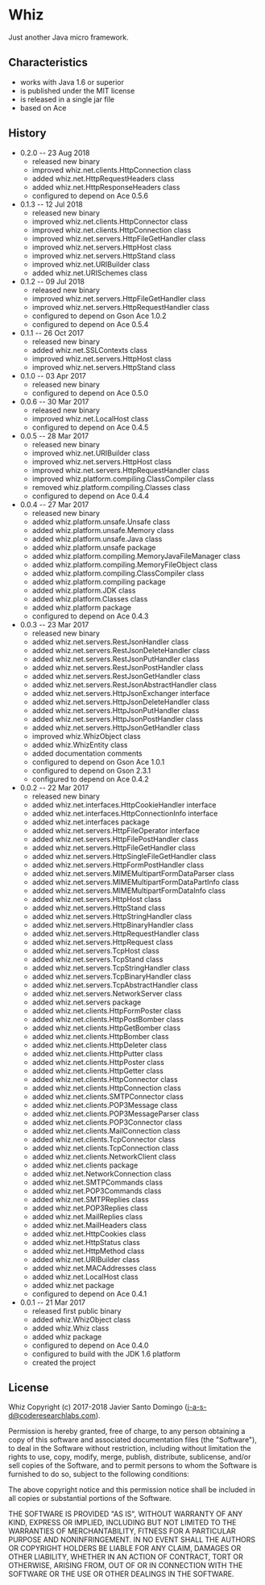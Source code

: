# Whiz
Just another Java micro framework.

## Characteristics
+ works with Java 1.6 or superior
+ is published under the MIT license
+ is released in a single jar file
+ based on Ace

## History

* 0.2.0 -- 23 Aug 2018
    + released new binary
    + improved whiz.net.clients.HttpConnection class
    + added whiz.net.HttpRequestHeaders class
    + added whiz.net.HttpResponseHeaders class
    + configured to depend on Ace 0.5.6
* 0.1.3 -- 12 Jul 2018
    + released new binary
    + improved whiz.net.clients.HttpConnector class
    + improved whiz.net.clients.HttpConnection class
    + improved whiz.net.servers.HttpFileGetHandler class
    + improved whiz.net.servers.HttpHost class
    + improved whiz.net.servers.HttpStand class
    + improved whiz.net.URIBuilder class
    + added whiz.net.URISchemes class
* 0.1.2 -- 09 Jul 2018
    + released new binary
    + improved whiz.net.servers.HttpFileGetHandler class
    + improved whiz.net.servers.HttpRequestHandler class
    + configured to depend on Gson Ace 1.0.2
    + configured to depend on Ace 0.5.4
* 0.1.1 -- 26 Oct 2017
    + released new binary
    + added whiz.net.SSLContexts class
    + improved whiz.net.servers.HttpHost class
    + improved whiz.net.servers.HttpStand class
* 0.1.0 -- 03 Apr 2017
    + released new binary
    + configured to depend on Ace 0.5.0
* 0.0.6 -- 30 Mar 2017
    + released new binary
    + improved whiz.net.LocalHost class
    + configured to depend on Ace 0.4.5
* 0.0.5 -- 28 Mar 2017
    + released new binary
    + improved whiz.net.URIBuilder class
    + improved whiz.net.servers.HttpHost class
    + improved whiz.net.servers.HttpRequestHandler class
    + improved whiz.platform.compiling.ClassCompiler class
    + removed whiz.platform.compiling.Classes class
    + configured to depend on Ace 0.4.4
* 0.0.4 -- 27 Mar 2017
    + released new binary
    + added whiz.platform.unsafe.Unsafe class
    + added whiz.platform.unsafe.Memory class
    + added whiz.platform.unsafe.Java class
    + added whiz.platform.unsafe package
    + added whiz.platform.compiling.MemoryJavaFileManager class
    + added whiz.platform.compiling.MemoryFileObject class
    + added whiz.platform.compiling.ClassCompiler class
    + added whiz.platform.compiling package
    + added whiz.platform.JDK class
    + added whiz.platform.Classes class
    + added whiz.platform package
    + configured to depend on Ace 0.4.3
* 0.0.3 -- 23 Mar 2017
    + released new binary
    + added whiz.net.servers.RestJsonHandler class
    + added whiz.net.servers.RestJsonDeleteHandler class
    + added whiz.net.servers.RestJsonPutHandler class
    + added whiz.net.servers.RestJsonPostHandler class
    + added whiz.net.servers.RestJsonGetHandler class
    + added whiz.net.servers.RestJsonAbstractHandler class
    + added whiz.net.servers.HttpJsonExchanger interface
    + added whiz.net.servers.HttpJsonDeleteHandler class
    + added whiz.net.servers.HttpJsonPutHandler class
    + added whiz.net.servers.HttpJsonPostHandler class
    + added whiz.net.servers.HttpJsonGetHandler class
    + improved whiz.WhizObject class
    + added whiz.WhizEntity class
    + added documentation comments
    + configured to depend on Gson Ace 1.0.1
    + configured to depend on Gson 2.3.1
    + configured to depend on Ace 0.4.2
* 0.0.2 -- 22 Mar 2017
    + released new binary
    + added whiz.net.interfaces.HttpCookieHandler interface
    + added whiz.net.interfaces.HttpConnectionInfo interface
    + added whiz.net.interfaces package
    + added whiz.net.servers.HttpFileOperator interface
    + added whiz.net.servers.HttpFilePostHandler class
    + added whiz.net.servers.HttpFileGetHandler class
    + added whiz.net.servers.HttpSingleFileGetHandler class
    + added whiz.net.servers.HttpFormPostHandler class
    + added whiz.net.servers.MIMEMultipartFormDataParser class
    + added whiz.net.servers.MIMEMultipartFormDataPartInfo class
    + added whiz.net.servers.MIMEMultipartFormDataInfo class
    + added whiz.net.servers.HttpHost class
    + added whiz.net.servers.HttpStand class
    + added whiz.net.servers.HttpStringHandler class
    + added whiz.net.servers.HttpBinaryHandler class
    + added whiz.net.servers.HttpRequestHandler class
    + added whiz.net.servers.HttpRequest class
    + added whiz.net.servers.TcpHost class
    + added whiz.net.servers.TcpStand class
    + added whiz.net.servers.TcpStringHandler class
    + added whiz.net.servers.TcpBinaryHandler class
    + added whiz.net.servers.TcpAbstractHandler class
    + added whiz.net.servers.NetworkServer class
    + added whiz.net.servers package
    + added whiz.net.clients.HttpFormPoster class
    + added whiz.net.clients.HttpPostBomber class
    + added whiz.net.clients.HttpGetBomber class
    + added whiz.net.clients.HttpBomber class
    + added whiz.net.clients.HttpDeleter class
    + added whiz.net.clients.HttpPutter class
    + added whiz.net.clients.HttpPoster class
    + added whiz.net.clients.HttpGetter class
    + added whiz.net.clients.HttpConnector class
    + added whiz.net.clients.HttpConnection class
    + added whiz.net.clients.SMTPConnector class
    + added whiz.net.clients.POP3Message class
    + added whiz.net.clients.POP3MessageParser class
    + added whiz.net.clients.POP3Connector class
    + added whiz.net.clients.MailConnection class
    + added whiz.net.clients.TcpConnector class
    + added whiz.net.clients.TcpConnection class
    + added whiz.net.clients.NetworkClient class
    + added whiz.net.clients package
    + added whiz.net.NetworkConnection class
    + added whiz.net.SMTPCommands class
    + added whiz.net.POP3Commands class
    + added whiz.net.SMTPReplies class
    + added whiz.net.POP3Replies class
    + added whiz.net.MailReplies class
    + added whiz.net.MailHeaders class
    + added whiz.net.HttpCookies class
    + added whiz.net.HttpStatus class
    + added whiz.net.HttpMethod class
    + added whiz.net.URIBuilder class
    + added whiz.net.MACAddresses class
    + added whiz.net.LocalHost class
    + added whiz.net package
    + configured to depend on Ace 0.4.1
* 0.0.1 -- 21 Mar 2017
    + released first public binary
    + added whiz.WhizObject class
    + added whiz.Whiz class
    + added whiz package
    + configured to depend on Ace 0.4.0
    + configured to build with the JDK 1.6 platform
    + created the project

## License

Whiz
Copyright (c) 2017-2018 Javier Santo Domingo (j-a-s-d@coderesearchlabs.com).

Permission is hereby granted, free of charge, to any
person obtaining a copy of this software and associated
documentation files (the "Software"), to deal in the
Software without restriction, including without limitation
the rights to use, copy, modify, merge, publish,
distribute, sublicense, and/or sell copies of the
Software, and to permit persons to whom the Software is
furnished to do so, subject to the following conditions:

The above copyright notice and this permission notice
shall be included in all copies or substantial portions of
the Software.

THE SOFTWARE IS PROVIDED "AS IS", WITHOUT WARRANTY OF ANY
KIND, EXPRESS OR IMPLIED, INCLUDING BUT NOT LIMITED TO THE
WARRANTIES OF MERCHANTABILITY, FITNESS FOR A PARTICULAR
PURPOSE AND NONINFRINGEMENT. IN NO EVENT SHALL THE AUTHORS
OR COPYRIGHT HOLDERS BE LIABLE FOR ANY CLAIM, DAMAGES OR
OTHER LIABILITY, WHETHER IN AN ACTION OF CONTRACT, TORT OR
OTHERWISE, ARISING FROM, OUT OF OR IN CONNECTION WITH THE
SOFTWARE OR THE USE OR OTHER DEALINGS IN THE SOFTWARE.

